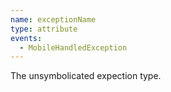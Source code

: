 ```yaml
---
name: exceptionName
type: attribute
events:
  - MobileHandledException
---
```


The unsymbolicated expection type.